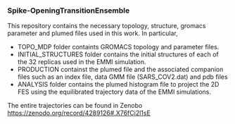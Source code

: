 ### Spike-OpeningTransitionEnsemble

This repository contains the necessary topology, structure, gromacs parameter and plumed files used in this work. In particular,
- TOPO_MDP folder containts GROMACS topology and parameter files. 
- INITIAL_STRUCTURES folder contains the initial structures of each of the 32 replicas used in the EMMI simulation. 
- PRODUCTION containst the plumed file and the associated companion files such as an index file, data GMM file (SARS_COV2.dat) and pdb files 
- ANALYSIS folder contains the plumed histogram file to project the 2D FES using the equilibrated trajectory data of the EMMI simulations. 

The entire trajectories can be found in Zenobo https://zenodo.org/record/4289126#.X76fCi2l1sE


